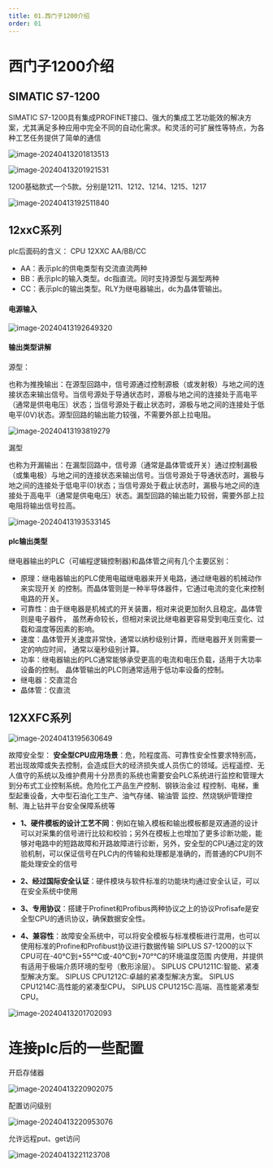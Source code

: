 ```yaml
---
title: 01.西门子1200介绍
order: 01
---
```


#  西门子1200介绍

##  SIMATIC S7-1200
SIMATIC S7-1200具有集成PROFINET接口、强大的集成工艺功能效的解决方案，尤其满足多种应用中完全不同的自动化需求。和灵活的可扩展性等特点，为各种工艺任务提供了简单的通信

![image-20240413201813513](./img/image-20240413201813513.png) 

![image-20240413201921531](./img/image-20240413201921531.png) 



1200基础款式一个5款。分别是1211、1212、1214、1215、1217

![image-20240413192511840](./img/image-20240413192511840.png) 

##  12xxC系列

plc后面码的含义： CPU 12XXC AA/BB/CC

- AA：表示plc的供电类型有交流直流两种
- BB：表示plc的输入类型。dc指直流。同时支持源型与漏型两种
- CC：表示plc的输出类型。RLY为继电器输出，dc为晶体管输出。

####  电源输入

![image-20240413192649320](./img/image-20240413192649320.png)

####  输出类型讲解

源型：

也称为推挽输出：在源型回路中，信号源通过控制源极（或发射极）与地之间的连接状态来输出信号。当信号源处于导通状态时，源极与地之间的连接处于高电平（通常是供电电压）状态；当信号源处于截止状态时，源极与地之间的连接处于低电平(0V)状态。源型回路的输出能力较强，不需要外部上拉电阻。

![image-20240413193819279](./img/image-20240413193819279.png) 



漏型

也称为开漏输出：在漏型回路中，信号源（通常是晶体管或开关）通过控制漏极（或集电极）与地之间的连接状态来输出信号。当信号源处于导通状态时，漏极与地之间的连接处于低电平(0)状态；当信号源处于截止状态时，漏极与地之间的连接处于高电平（通常是供电电压）状态。漏型回路的输出能力较弱，需要外部上拉电阻将输出信号拉高。

![image-20240413193533145](./img/image-20240413193533145.png) 

####  plc输出类型

继电器输出的PLC（可编程逻辑控制器)和晶体管之间有几个主要区别：


- 原理：继电器输出的PLC使用电磁继电器来开关电路，通过继电器的机械动作来实现开关
  的控制。而晶体管则是一种半导体器件，它通过电流的变化来控制 电路的开关。
- 可靠性：由于继电器是机械式的开关装置，相对来说更加耐久且稳定。晶体管则是电子器件，
  虽然寿命较长，但相对来说比继电器更容易受到电压变化、过载和温度等因素的影响。
- 速度：晶体管开关速度非常快，通常以纳秒级别计算，而继电器开关则需要一定的响应时间，
  通常以毫秒级别计算。
- 功率：继电器输出的PLC通常能够承受更高的电流和电压负载，适用于大功率设备的控制。
  晶体管输出的PLC则通常适用于低功率设备的控制。
- 继电器：交直混合
- 晶体管：仅直流

##  12XXFC系列

![image-20240413195630649](./img/image-20240413195630649.png) 



故障安全型：
**安全型CPU应用场景**：危，险程度高、可靠性安全性要求特别高，若出现故障或失去控制，会造成巨大的经济损失或人员伤亡的领域。远程遥控、无人值守的系统以及维护费用十分昂责的系统也需要安会PLC系统进行监控和管理大到分布式工业控制系统。危险化工产品生产控制、钢铁治金过
程控制、电梯，重型起重设备，大中型石油化工生产、油气存储、输油管
监控、然烧锅炉管理控制、海上钻井平台安全保障系统等

- **1、硬件模板的设计工艺不同**：例如在输入模板和输出模板都是双通道的设计可以对采集的信号进行比较和校验；另外在模板上也增加了更多诊断功能，能够对电路中的短路故障和开路故障进行诊断，另外，安全型的CPU通过定的效验机制，可以保证信号在PLC内的传输和处理都是准确的，而普通的CPU则不能处理安全的信号

- **2、经过国际安全认证**：硬件模块与软件标准的功能块均通过安全认证，可以
  在安全系统中使用

- **3、专用协议**：搭建于Profinet和Profibus两种协议之上的协议Profisafe是安全型CPU的通讯协议，确保数据安全性。

- **4、兼容性**：故障安全系统中，可以将安全模板与标准模板进行混用，也可以使用标准的Profine和Profibust协议进行数据传输
  SIPLUS S7-1200的以下CPU可在-40℃到+55°℃或-40℃到+70°℃的环境温度范围
  内使用，并提供有适用于极端介质环境的型号（敷形涂层）。
  SIPLUS CPU1211C:智能、紧凑型解决方案。
  SIPLUS CPU1212C:卓越的紧凑型解决方案。
  SIPLUS CPU1214C:高性能的紧凑型CPU。
  SIPLUS CPU1215C:高端、高性能紧凑型CPU。

![image-20240413201702093](./img/image-20240413201702093.png)

#  连接plc后的一些配置

开启存储器

![image-20240413220902075](./img/image-20240413220902075.png) 

配置访问级别

![image-20240413220953076](./img/image-20240413220953076.png)

允许远程put、get访问

![image-20240413221123708](./img/image-20240413221123708.png)